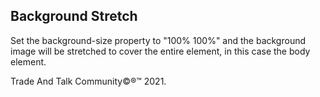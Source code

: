 <html>
	<head>
		<style>
			body {
			background-image: url(https://github.com/thecode3/TradeAndTalk/blob/main/TradeAndTalk%20Photos/TradeAndTalk%20Main.jpg?raw=true);
			background-repeat: no-repeat;
			background-attachment: fixed; 
			background-size: 100% 100%;
			}
		</style>
	</head>
	<body>
		<h2>Background Stretch</h2>
		<p>Set the background-size property to "100% 100%" and the background image will be stretched to cover the entire element, in this case the body element.</p>
	</body>
</html>
<p>Trade And Talk Community©®™ 2021.</p>
<body>
	<html>
		<html>
	                 <head>
	                     <style>
				     <head>
					     <body>
						     <h1>The source element</h1>
							     <p>Click on the play button to play a sound:</p>
								     <audio controls>
									     <source src="https://github.com/thecode3/TradeAndTalk/blob/main/src/Blue1.mp3?raw=true , https://github.com/thecode3/TradeAndTalk/blob/main/src/Blue2.mp3?raw=true">
									     </audio>
										     </body>
											     <html>
												     <h1 style="color:16755C;text-align:center;">Trade And Talk Community©®™ 2021</h1>
													     <p style="color:16755C;">The Calendar : Currency And Alt Coin And Crypto Currency And Tokens
														     </html>
															     <a href="https://www.mql5.com/en/users/osamaahmed/">Visit MetaQuotes Ltd </a>
																     <p>
																	     <body>
																		     <h2 style="color:16755C;text-align:center;">Trade And Talk Community©®™ 2021</h2>
																		     <style>
																		     <body>
																		     <html>
